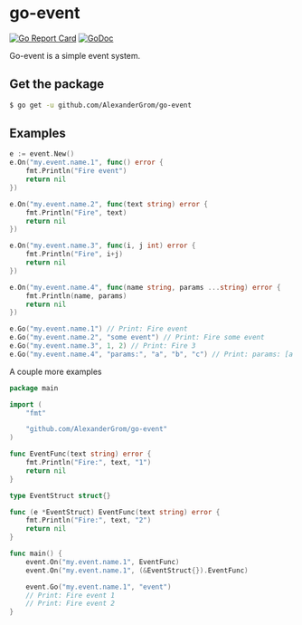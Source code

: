 # go-event
[![Go Report Card](https://goreportcard.com/badge/github.com/AlexanderGrom/go-event)](https://goreportcard.com/report/github.com/AlexanderGrom/go-event) [![GoDoc](https://godoc.org/github.com/AlexanderGrom/go-event?status.svg)](https://godoc.org/github.com/AlexanderGrom/go-event)

Go-event is a simple event system.

## Get the package
```bash
$ go get -u github.com/AlexanderGrom/go-event
```

## Examples
```go
e := event.New()
e.On("my.event.name.1", func() error {
    fmt.Println("Fire event")
    return nil
})

e.On("my.event.name.2", func(text string) error {
    fmt.Println("Fire", text)
    return nil
})

e.On("my.event.name.3", func(i, j int) error {
    fmt.Println("Fire", i+j)
    return nil
})

e.On("my.event.name.4", func(name string, params ...string) error {
    fmt.Println(name, params)
    return nil
})

e.Go("my.event.name.1") // Print: Fire event
e.Go("my.event.name.2", "some event") // Print: Fire some event
e.Go("my.event.name.3", 1, 2) // Print: Fire 3
e.Go("my.event.name.4", "params:", "a", "b", "c") // Print: params: [a b c]
```

A couple more examples
```go
package main

import (
    "fmt"

    "github.com/AlexanderGrom/go-event"
)

func EventFunc(text string) error {
    fmt.Println("Fire:", text, "1")
    return nil
}

type EventStruct struct{}

func (e *EventStruct) EventFunc(text string) error {
    fmt.Println("Fire:", text, "2")
    return nil
}

func main() {
    event.On("my.event.name.1", EventFunc)
    event.On("my.event.name.1", (&EventStruct{}).EventFunc)

    event.Go("my.event.name.1", "event")
    // Print: Fire event 1
    // Print: Fire event 2
}
```